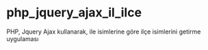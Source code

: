 # php_jquery_ajax_il_ilce
PHP, Jquery Ajax kullanarak, ile isimlerine göre ilçe isimlerini getirme uygulaması
